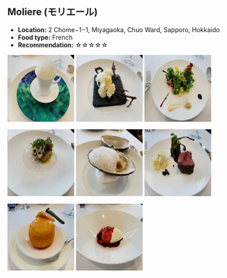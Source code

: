 ## Moliere (モリエール)
*   **Location:** 2 Chome−1−1, Miyagaoka, Chuo Ward, Sapporo, Hokkaido
*   **Food type:** French
*   **Recommendation:** ☆☆☆☆☆

<p float="left">
  <img src="/food/photo/moliere1.jpeg" width="150" height="150">
  <img src="/food/photo/moliere2.jpeg" width="150" height="150">
  <img src="/food/photo/moliere3.jpeg" width="150" height="150">
</p>

<p float="left">
  <img src="/food/photo/moliere4.jpeg" width="150" height="150">
  <img src="/food/photo/moliere5.jpeg" width="150" height="150">
  <img src="/food/photo/moliere6.jpeg" width="150" height="150">
</p>

<p float="left">
  <img src="/food/photo/moliere7.jpeg" width="150" height="150">
  <img src="/food/photo/moliere8.jpeg" width="150" height="150">
</p>
